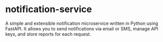 # notification-service
A simple and extensible notification microservice written in Python using FastAPI.   It allows you to send notifications via email or SMS, manage API keys, and store reports for each request.
